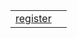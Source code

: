 |                                                                                          |     |
| ---------------------------------------------------------------------------------------- | --- |
| [register](https://hamedfathi.gitbook.io/aurelia-2-doc-api/plugin-svg/function/register) |     |